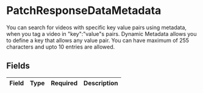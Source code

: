 # PatchResponseDataMetadata

You can search for videos with specific key value pairs using metadata, when you tag a video in "key":"value"s pairs. Dynamic Metadata allows you to define a key that allows any value pair. You can have maximum of 255 characters and upto 10 entries are allowed.


## Fields

| Field       | Type        | Required    | Description |
| ----------- | ----------- | ----------- | ----------- |